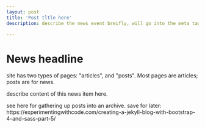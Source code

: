 ```yaml
---
layout: post
title: 'Post tltle here'
description: describe the news event breifly, will go into the meta tag.

---
```


<h1>News headline</h1>

<p>site has two types of pages: "articles", and "posts". Most pages are articles; posts are for news. </p>
	
<p>	describe content of this news item here.</p>
<p>see here for gathering up posts into an archive. save for later: https://experimentingwithcode.com/creating-a-jekyll-blog-with-bootstrap-4-and-sass-part-5/</p>
